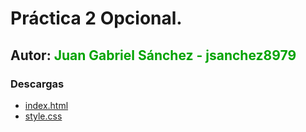 # Práctica 2 Opcional.

## Autor: <span style="color: #00a300;"> Juan Gabriel Sánchez - jsanchez8979 </span>

### Descargas

- [index.html](src/index.html)
- [style.css](src/css/styles.css)